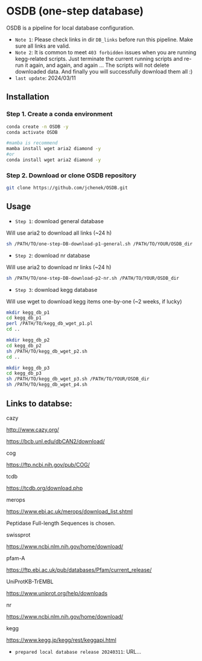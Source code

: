 OSDB (one-step database)
=======

OSDB is a pipeline for local database configuration.

- `Note 1`: Please check links in dir `DB_links` before run this pipeline. Make sure all links are valid.
- `Note 2`: It is common to meet `403 forbidden` issues when you are running kegg-related scripts. Just terminate the current running scripts and re-run it again, and again, and again ... The scripts will not delete downloaded data. And finally you will successfully download them all :)
- `last update`: 2024/03/11

Installation
---------------

### Step 1. Create a conda environment
```sh
conda create -n OSDB -y
conda activate OSDB

#mamba is recommend
mamba install wget aria2 diamond -y
#or
conda install wget aria2 diamond -y
```

### Step 2. Download or clone OSDB repository
```sh
git clone https://github.com/jchenek/OSDB.git
```

Usage
-----

- `Step 1`: download general database

Will use aria2 to download all links (~24 h)

```sh
sh /PATH/TO/one-step-DB-download-p1-general.sh /PATH/TO/YOUR/OSDB_dir
```

- `Step 2`: download nr database

Will use aria2 to download nr links (~24 h)
```sh
sh /PATH/TO/one-step-DB-download-p2-nr.sh /PATH/TO/YOUR/OSDB_dir
```

- `Step 3`: download kegg database

Will use wget to download kegg items one-by-one (~2 weeks, if lucky)
```sh
mkdir kegg_db_p1
cd kegg_db_p1
perl /PATH/TO/kegg_db_wget_p1.pl
cd ..

mkdir kegg_db_p2
cd kegg_db_p2
sh /PATH/TO/kegg_db_wget_p2.sh
cd ..

mkdir kegg_db_p3
cd kegg_db_p3
sh /PATH/TO/kegg_db_wget_p3.sh /PATH/TO/YOUR/OSDB_dir
sh /PATH/TO/kegg_db_wget_p4.sh
```

Links to databse:
-----
cazy

http://www.cazy.org/

https://bcb.unl.edu/dbCAN2/download/


cog

https://ftp.ncbi.nih.gov/pub/COG/


tcdb

https://tcdb.org/download.php


merops

https://www.ebi.ac.uk/merops/download_list.shtml

Peptidase Full-length Sequences is chosen.



swissprot

https://www.ncbi.nlm.nih.gov/home/download/



pfam-A

https://ftp.ebi.ac.uk/pub/databases/Pfam/current_release/



UniProtKB-TrEMBL

https://www.uniprot.org/help/downloads



nr

https://www.ncbi.nlm.nih.gov/home/download/



kegg

https://www.kegg.jp/kegg/rest/keggapi.html


- `prepared local database release 20240311`: URL...
